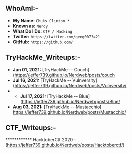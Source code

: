 
## WhoAmI:-


- **My Name:**    `Chuks Clinton *`
- **Known as:**   `Nerdy`
- **What Do I Do:**  `CTF / Hacking`
- **Twitter:**    `https://twitter.com/geeg007?=21`
- **GitHub:**     `https://github.com/`


## **TryHackMe_Writeups:-**
- **Jun 01, 2021:** [TryHackMe -- Couch] (https://jeffer739.github.io/Nerdweb/posts/couch
- **Jul 16, 2021:** [TryHackMe -- Vulnversity] (https://jeffer739.github.io/Nerdweb/posts/Vulnversity/
- - **Jul 17, 2021:** [TryHackMe -- Blue] (https://jeffer739.github.io/Nerdweb/posts/Blue/
- **Aug 03, 2021:** [TryHackMe -- Mustacchio] https://jeffer739.github.io/Nerdweb/posts/Mustacchio/


## **CTF_Writeups:-** 
************  HacktoberCtf 2020 - (https://jeffer739.github.io/Nerdweb/posts/Hacktoberctf/) 

